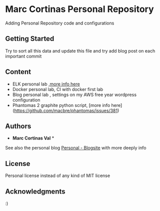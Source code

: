 # Marc Cortinas Personal Repository

Adding Personal Repository code and configurations

## Getting Started

 Try to sort all this data and update this file and try add blog post on each important commit

## Content

* ELK personal lab ,[more info here](https://marc.cortinasval.cat/blog/2015/01/12/elk-en-centos7/)
* Docker personal lab, CI with docker first lab  
* Blog personal lab , settings on my AWS free year wordpress configuration 
* Phantomas 2 graphite python script, [more info here] (https://github.com/macbre/phantomas/issues/381)


## Authors

* **Marc Cortinas Val** *

See also the personal blog [Personal - Blogsite](https://marc.cortinasval.cat/blog/en/) with more deeply info

## License

 Personal license instead of any kind of MIT license 

## Acknowledgments
 :)


